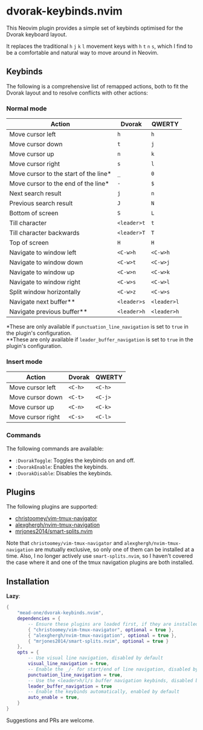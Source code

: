 # dvorak-keybinds.nvim

This Neovim plugin provides a simple set of keybinds optimised for the Dvorak keyboard layout.

It replaces the traditional `h` `j` `k` `l` movement keys with `h` `t` `n` `s`, which I find
to be a comfortable and natural way to move around in Neovim.

## Keybinds

The following is a comprehensive list of remapped actions, both to fit the Dvorak layout and
to resolve conflicts with other actions:

### Normal mode

| Action | Dvorak | QWERTY |
| ------ | ------ | ------ |
| Move cursor left | `h` | `h` |
| Move cursor down | `t` | `j` |
| Move cursor up | `n` | `k` |
| Move cursor right | `s` | `l` |
| Move cursor to the start of the line* | `_` | `0` |
| Move cursor to the end of the line* | `-` | `$` |
| Next search result | `j` | `n` |
| Previous search result | `J` | `N` |
| Bottom of screen | `S` | `L` |
| Till character | `<leader>t` | `t` |
| Till character backwards | `<leader>T` | `T` |
| Top of screen | `H` | `H` |
| Navigate to window left | `<C-w>h` | `<C-w>h` |
| Navigate to window down | `<C-w>t` | `<C-w>j` |
| Navigate to window up | `<C-w>n` | `<C-w>k` |
| Navigate to window right | `<C-w>s` | `<C-w>l` |
| Split window horizontally | `<C-w>z` | `<C-w>s` |
| Navigate next buffer** | `<leader>s` | `<leader>l` |
| Navigate previous buffer** | `<leader>h` | `<leader>h` |

*These are only available if `punctuation_line_navigation` is set to `true` in the plugin's
configuration.  
**These are only available if `leader_buffer_navigation` is set to `true` in the plugin's
configuration.

### Insert mode

| Action | Dvorak | QWERTY |
| ------ | ------ | ------ |
| Move cursor left | `<C-h>` | `<C-h>` |
| Move cursor down | `<C-t>` | `<C-j>` |
| Move cursor up | `<C-n>` | `<C-k>` |
| Move cursor right | `<C-s>` | `<C-l>` |

### Commands

The following commands are available:

- `:DvorakToggle`: Toggles the keybinds on and off.
- `:DvorakEnable`: Enables the keybinds.
- `:DvorakDisable`: Disables the keybinds.

## Plugins

The following plugins are supported:

- [christoomey/vim-tmux-navigator](https://github.com/christoomey/vim-tmux-navigator)
- [alexghergh/nvim-tmux-navigation](https://github.com/alexghergh/nvim-tmux-navigation)
- [mrjones2014/smart-splits.nvim](https://github.com/mrjones2014/smart-splits.nvim)

Note that `christoomey/vim-tmux-navigator` and `alexghergh/nvim-tmux-navigation` are
mutually exclusive, so only one of them can be installed at a time. Also, I no longer
actively use `smart-splits.nvim`, so I haven't covered the case where it and one of the
tmux navigation plugins are both installed.

## Installation
**Lazy**:
```lua
{
    "mead-one/dvorak-keybinds.nvim",
    dependencies = {
        -- Ensure these plugins are loaded first, if they are installed
        { "christoomey/vim-tmux-navigator", optional = true },
        { "alexghergh/nvim-tmux-navigation", optional = true },
        { "mrjones2014/smart-splits.nvim", optional = true }
    },
    opts = {
        -- Use visual line navigation, disabled by default
        visual_line_navigation = true,
        -- Enable the _/- for start/end of line navigation, disabled by default
        punctuation_line_navigation = true,
        -- Use the <leader>h/l/s buffer navigation keybinds, disabled by default
        leader_buffer_navigation = true
        -- Enable the keybinds automatically, enabled by default
        auto_enable = true,
    }
}
```

Suggestions and PRs are welcome.


